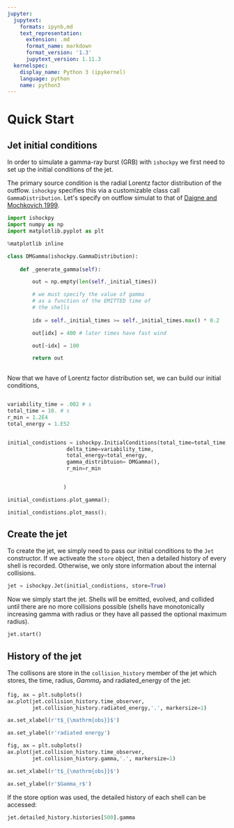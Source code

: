 ```yaml
---
jupyter:
  jupytext:
    formats: ipynb,md
    text_representation:
      extension: .md
      format_name: markdown
      format_version: '1.3'
      jupytext_version: 1.11.3
  kernelspec:
    display_name: Python 3 (ipykernel)
    language: python
    name: python3
---
```


<!-- #region -->
# Quick Start


## Jet initial conditions
In order to simulate a gamma-ray burst (GRB) with `ishockpy` we first need to set up the initial conditions of the jet. 

The primary source condition is the radial Lorentz factor distribution of the outflow. `ishockpy` specifies this via a customizable class call `GammaDistribution`. Let's specify on outflow simulat to that of [Daigne and Mochkovich 1999](https://watermark.silverchair.com/296-2-275.pdf?token=AQECAHi208BE49Ooan9kkhW_Ercy7Dm3ZL_9Cf3qfKAc485ysgAAAtEwggLNBgkqhkiG9w0BBwagggK-MIICugIBADCCArMGCSqGSIb3DQEHATAeBglghkgBZQMEAS4wEQQM3vv18XgfCA4D1sNwAgEQgIIChOAd7oQzos_CEcXsNMVIbSPh0uto_GL25Yz8l7puZrMIzbV61JWhMVdzl9DP75JworwxLThB1qHzGSoPoS_j89EunfXMFaGULqhsScVMAu2ehjTxxV6FlAeo4JuDDleZJgmPxAgIPVWTdRziEykQ5kPtlZOk97XWORff0oBY3N_v7bNp6T6QAxBYLjtS5aomjXwM4jGnWb8SJv1Rg7f3HFa-kwWqnzQ-L8imstotblJG3n0EJJ8s2mPk1pCUrEDGZQPR2qpHPmKKrHApBRVro8IW7e8KQOBGA5ueSdYoFS7vnOMD2p-2E46MsDISnVoRcKEG2E_vT3GieCiN0zvUIPtsIYbytDViemTiO7B3TnqayoLG55cb5Foh8ZmPGku31Jt5sdhYJgOhVqsg9n9KkvVn9rSk46Ouv5J9D0fT2pqt9foN9Eq29nGZpdreahx6G47yg7GUCoA-fzFbioIz3nA9X5OtsyB2u3so6NmLZs9MtPXbBjT9B6RmjQhlA8mjDyRwCZetjiKCec2mTYD5TWQU0biyqDhAEKqID1wAPf02KeNDx2geRtsp8ZBdLYFxdqw7P97frFWEi8GVNumSmpboTL4NR-ldUNvEqfLz6TW5RLz-GVA_PM8qGpM1BdUoUx40H-Vgy9jsl-_spVhc11Q1-LYQO4XnDpnHpSrmOeZ39F9FuQ8LM5P66kLXP9FFDpozGVpOPXJ9CeWSGNxjg1k7PxQYB-r1SLzdcznWNLf6jmUDVf2lNGr0DBADc3B0QjxIbgWyRZ5U-H7xcQBX6qaga659ibjU4Vh-zMCIr-6x6D624Ge3LJpKxtj8RYpfrqdWBozFVoFPa_hPkH3EfqIHQH0f).





<!-- #endregion -->

```python
import ishockpy
import numpy as np
import matplotlib.pyplot as plt

%matplotlib inline
```

```python
class DMGamma(ishockpy.GammaDistribution):
    
    def _generate_gamma(self):

        out = np.empty(len(self._initial_times))

        # we must specify the value of gamma
        # as a function of the EMITTED time of
        # the shells
        
        idx = self._initial_times >= self._initial_times.max() * 0.2

        out[idx] = 400 # later times have fast wind

        out[~idx] = 100

        return out
        

```

Now that we have of Lorentz factor distribution set, we can build our initial conditions,

```python

variability_time = .002 # s
total_time = 10. # s
r_min = 1.2E4
total_energy = 1.E52


initial_condistions = ishockpy.InitialConditions(total_time=total_time,
                   delta_time=variability_time,
                   total_energy=total_energy,
                   gamma_distribtuion= DMGamma(),
                   r_min=r_min


                  )
```

```python
initial_condistions.plot_gamma();
```

```python
initial_condistions.plot_mass();
```

## Create the jet

To create the jet, we simply need to pass our initial conditions to the `Jet` constructor. If we activeate the `store` object, then a detailed history of every shell is recorded. Otherwise, we only store information about the internal collisions.


```python
jet = ishockpy.Jet(initial_condistions, store=True)
```

Now we simply start the jet. Shells will be emitted, evolved, and collided until there are no more collisions possible (shells have monotonically increasing gamma with radius or they have all passed the optional maximum radius).

```python
jet.start()
```

## History of the jet

The collisons are store in the `collision_history` member of the jet which stores, the time, radius, $Gamma_r$ and radiated_energy of the jet:

```python
fig, ax = plt.subplots()
ax.plot(jet.collision_history.time_observer,
        jet.collision_history.radiated_energy,'.', markersize=1)

ax.set_xlabel(r't$_{\mathrm{obs}}$')

ax.set_ylabel(r'radiated energy')
```

```python
fig, ax = plt.subplots()
ax.plot(jet.collision_history.time_observer,
        jet.collision_history.gamma,'.', markersize=1)

ax.set_xlabel(r't$_{\mathrm{obs}}$')

ax.set_ylabel(r'$Gamma_r$')
```

If the store option was used, the detailed history of each shell can be accessed:

```python
jet.detailed_history.histories[500].gamma
```

```python

```

